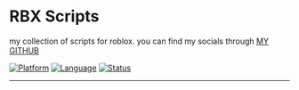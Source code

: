 # RBX Scripts

my collection of scripts for roblox. you can find my socials through [MY GITHUB](https://github.com/Pxrson)

[![Platform](https://img.shields.io/badge/Platform-Roblox-00A2FF?style=for-the-badge&logo=roblox&logoColor=white&labelColor=1a1a1a)](https://www.roblox.com/)
[![Language](https://img.shields.io/badge/Language-Lua-2C2D72?style=for-the-badge&logo=lua&logoColor=white&labelColor=1a1a1a)](https://www.lua.org/)
[![Status](https://img.shields.io/badge/Status-Active-00C851?style=for-the-badge&logoColor=white&labelColor=1a1a1a)](#)

---

